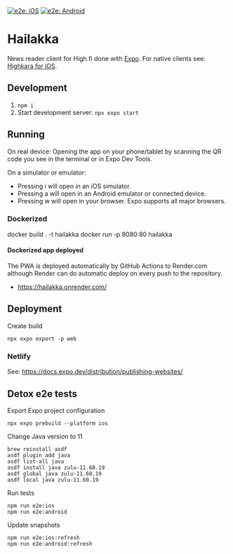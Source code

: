 [![e2e: iOS](https://github.com/walokra/hailakka/actions/workflows/ios.yml/badge.svg)](https://github.com/walokra/hailakka/actions/workflows/ios.yml) [![e2e: Android](https://github.com/walokra/hailakka/actions/workflows/android.yml/badge.svg)](https://github.com/walokra/hailakka/actions/workflows/android.yml)

# Hailakka

News reader client for High.fi done with [Expo](https://expo.io/).
For native clients see: [Highkara for iOS](https://apps.apple.com/fi/app/highkara-uutislukija/id1035170336).

## Development

1. `npm i`
1. Start development server: `npx expo start`

## Running

On real device:
Opening the app on your phone/tablet by scanning the QR code you see in the terminal or in Expo Dev Tools.

On a simulator or emulator:

- Pressing i will open in an iOS simulator.
- Pressing a will open in an Android emulator or connected device.
- Pressing w will open in your browser. Expo supports all major browsers.

### Dockerized

docker build . -t hailakka
docker run -p 8080:80 hailakka

#### Dockerized app deployed

The PWA is deployed automatically by GitHub Actions to Render.com although Render can do automatic deploy on every push to the repository.

- <https://hailakka.onrender.com/>

## Deployment

Create build

```
npx expo export -p web
```

### Netlify

See: https://docs.expo.dev/distribution/publishing-websites/

## Detox e2e tests

Export Expo project configuration

```
npx expo prebuild --platform ios
```

Change Java version to 11

```
brew reinstall asdf
asdf plugin add java
asdf list-all java
asdf install java zulu-11.60.19
asdf global java zulu-11.60.19
asdf local java zulu-11.60.19
```

Run tests

```
npm run e2e:ios
npm run e2e:android
```

Update snapshots

```
npm run e2e:ios:refresh
npm run e2e:android:refresh
```
